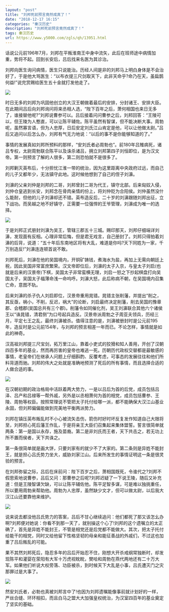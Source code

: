 ```yaml
---
layout: "post"
title: "刘邦死前预言竟然成真了！"
date: "2018-12-17 16:15"
categories: "秦汉历史"
description: "刘邦死前预言竟然成真了！"
tags: 秦汉历史
url: https://www.y5000.com/zgls/qh/13951.html
---
```






话说公元前196年7月，刘邦在平叛淮南王中身中流矢，此后在班师途中病情加重，势将不起。回到长安后，吕后找来名医为其诊治。

刘邦向医生询问病情，医生只说能治。历经人间是非的刘邦马上明白身体是不会治好了，于是他大骂医生：“以布衣提三尺剑取天下，此非天命乎?命乃在天，虽扁鹊何益!”说完赏赐给医生五十金就打发他走了。

![](https://img.y5000.com/uploads/allimg/170217/8-1F21G3330TH.jpg)

时日无多的刘邦为巩固他创立的大汉王朝做着最后的安排，分封诸王、安排大臣。在此期间吕后向刘邦询问将来丞相人选，“陛下百年之后，萧何相国也来日无多了，谁接替他呢?”刘邦说曹参可以。吕后接着问问曹参之后，刘邦回答：“王陵可以，但王陵为人憨直，可以让陈平辅佐。陈平虽然有智谋，但不能决断大事。周勃呢，虽然寡言语，但为人忠厚，日后安定刘氏江山肯定是他，可以让他做太尉。”吕后又追问以后怎么办，刘邦有气无力地说：“以后的事不是你能够知道的了。”

事情的发展真如刘邦所预料的那样，“安刘氏者必周勃也”。前180年吕雉病死，诸吕专权，太尉周勃联合陈平以及诛杀诸吕，拥立刘邦第四子刘恒即位，是为汉文帝。第一则预言了解的人很多，第二则恐怕就不是很多了。

刘邦剿灭英布后，十分担忧江淮一带的统治，因为这里距离中央政府过远，而自己的儿子又都年少，无法镇守此地。这时候他想到了自己的侄子刘濞。

刘濞的父亲刘仲是刘邦的二哥，刘邦曾封二哥为代王，镇守北部。后来匈奴入侵，刘仲仓皇逃到长安，刘邦念在骨肉亲情的份上，将刘仲贬为合阳侯。刘仲虽然没什么能耐，但他的儿子刘濞却还不错。英布造反后，二十岁的刘濞跟随刘邦出征，立下战功。而吴越之地不好镇守，正需要一位强悍的王爷管理，刘濞成为唯一的选择。

![](https://img.y5000.com/uploads/allimg/170217/8-1F21G33319293.jpg)

于是刘邦正式册封刘濞为吴王，管辖三郡五十三城。赐印那天，刘邦仔细端详刘濞，发现面有反相。心理非常后悔，但是君无戏言，自己册封了。刘邦只得拍着刘濞的后背，说道：“五十年后东南地区将有大乱，难道是你吗?天下同姓为一家，千万别造反!”刘濞连连顿首说不敢。

刘邦死后，刘濞在他的吴国境内，开铜矿铸钱，煮海水为盐，再加上无需向朝廷上税，因此吴国非常富庶繁荣。汉文帝即位后，刘濞的太子入京，与皇太子刘启(也就是后来的汉景帝)下棋，吴国太子非常蛮横无理，刘启一怒之下抄起棋盘打向吴国太子，吴国太子福薄命浅一命呜呼。刘濞大怒，此后称病不朝，在吴国境内召集亡命，意图不轨。

后来刘濞的杀子仇人刘启即位，汉景帝重用晁错。晁错主张削藩，并提出“削之，其反亟，祸小，不削，反迟，祸大”的论断，刘启最终决定削藩，削去吴国的豫章郡、会稽郡(吴国总共有三个郡)。削藩令如同催化剂，吴王刘濞联合其他六个诸侯王以“诛晁错，清君侧”为口号起兵造反。汉景帝派周勃之子周亚夫领兵，历经三月，平定七王之乱，最终刘濞被杀。值得注意的是，刘濞被册封时是公元前195年，造反时是公元前154年，与刘邦的预言相差一年而已。不论怎样，事情就是如此的神奇。

汉高祖刘邦提三尺宝剑，拓万里江山，靠着小吏式的狡猾和知人善用，开创了汉朝四百多年的基业，然而再厉害的皇帝也难逃一死。历朝历代政权交替都是最敏感的事情，老皇帝们在继承人问题上仔细斟酌、反覆考虑，可事态的发展往往和他们所料背道而驰。刘邦的伟大之处就是准确地预测了死后的所有事情，而且选择合适的人做合适的事。

![](https://img.y5000.com/uploads/allimg/170217/8-1F21G3332bX.jpg)

在汉朝初期的政治格局中活跃着两大势力，一是以吕后为首的后党，成员包括吕泽、吕产和吕禄等一帮外戚，另外是以丞相萧何为首的相党，成员包括曹参、王陵、周勃等权臣。按照常理说不管把太子托付给哪一派，都不能确保大汉江山基业永固，但刘邦偏偏能做到完美地平衡两派势力。

刘邦在镇压英布叛乱时不小心被流矢击伤，箭伤时好时坏反复发作知道自己大限将至，刘邦担心死后藩王作乱，于是将亲王大臣们召集起来集体盟誓。誓言很简单就两条：第一是国以永存，施及苗裔。第二是非刘氏而王者，天下共击之，若无功上所不置而侯者，天下共诛之。

第一条很简单就是画大饼，只要刘家有的就少不了大家的。第二条则是异姓不能封王，就是担心吕氏势力坐大，威胁刘家江山。后来所发生的事情证明这一条是很灵验的预言。

在刘邦弥留之际，吕后在床前问：陛下百岁之后，萧相国既死，令谁代之?刘邦不假思索地说曹参，吕后又问：那曹参之后呢?刘邦迟疑了一下说王陵，随后又补充道：但是王陵智谋欠缺，可以让陈平辅佐他。陈平足智多谋，可是难以独挑重任，所以要用周勃来帮助他。周勃为人忠厚，虽然缺少文才，但可以做太尉，以后我大汉江山还要靠他来维护。

![](https://img.y5000.com/uploads/allimg/170217/8-1F21G3333T19.jpg)

说来说去都没他吕氏势力的答案，吕后不甘心继续追问：他们都死了那又该怎幺办啊?刘邦便对她说：你看不到那一天了，就别操这个心了!刘邦的这个遗嘱立的太正确了，首先是异姓不能封王，不管是相党还是后党都不能做大。其次，把太子托付给能干的相党，同时又给他留下性格坚韧的母亲和能征善战的外戚们，不过这也加重了吕后叛乱的可能。

果不其然刘邦死后，隐忍多年的吕后开始忍不住，刚想大开杀戒纲常独断时，却发现陈平和灌婴在荥阳有大军十万虎视眈眈，樊哙和周勃在燕代两地还有二十万大军。如果他们听说大权旁落、功臣被杀，到时候天下大乱是小事，吕氏遭灭门之灾那罪过是大事了。

![](https://img.y5000.com/uploads/allimg/170217/8-1F21G3334N13.jpg)

然安刘氏者，必勃也真被刘邦言中了!也因为刘邦遗嘱能像事前就计划好的一样，严丝合缝、环环相扣，而且白马之盟大大加强皇权统治，为汉室四百年的基业奠定了坚实的基础。
